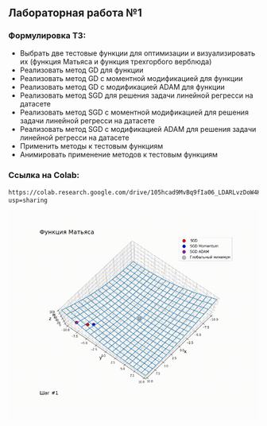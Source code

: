 ## Лабораторная работа №1

### Формулировка ТЗ:

*   Выбрать две тестовые функции для оптимизации и визуализировать их (функция Матьяса и функция трехгорбого верблюда)
*   Реализовать метод GD для функции
*   Реализовать метод GD с моментной модификацией для функции
*   Реализовать метод GD с модификацией ADAM для функции
*   Реализовать метод SGD для решения задачи линейной регресси на датасете
*   Реализовать метод SGD с моментной модификацией для решения задачи линейной регресси на датасете
*   Реализовать метод SGD с модификацией ADAM для решения задачи линейной регресси на датасете
*   Применить методы к тестовым функциям
*   Анимировать применение методов к тестовым функциям

### Ссылка на Colab:

    https://colab.research.google.com/drive/105hcad9MvBq9fIa06_LDARLvzDoW4K8m?usp=sharing

![screen-gif](./animate.gif)
